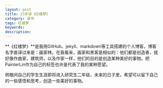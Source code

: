 ```yaml
---
layout: post
title: 23岁读《红楼梦》
category: 读书
tags: 红楼梦
keywords: 
description: 
---
```


**《红楼梦》**是我用GitHub、jekyll、markdown等工具搭建的个人博客，博客名字直译过来是：画家林。在我看来，画家和黑客是相似的：他们都是创造者，就好像作曲家，建筑师，以及作家一样，他们的目的是创造某种美好的事物。把PainterLin作为自己的标签也许是代表了我的某种愿望。

转眼间自己的学生生涯即将进入研究生二年级，未来的日子里，希望可以留下自己的一些感悟和思考，创造一些美好的事物。
 


